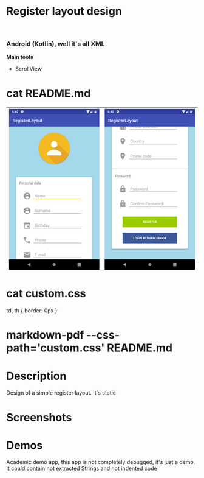 
<h1>Register layout design</h1><br>
<h3>Android (Kotlin), well it's all XML</h3>
<b>Main tools</b>
<ul>
<li>ScrollView</li>
</ul>

# cat README.md
|![](device-2019-02-05-124030.png)|![](device-2019-02-05-124056.png)|
|---|---|
# cat custom.css
td, th {
    border: 0px
}
# markdown-pdf --css-path='custom.css' README.md

<h1>Description</h1>
<p>Design of a simple register layout. It's static</p>

<h1>Screenshots</h1>




<h1>Demos</h1>
<p>Academic demo app, this app is not completely debugged, it's just a demo. It could contain not extracted Strings and not indented code</p>


